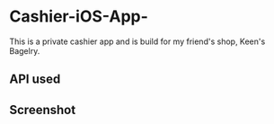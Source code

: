 # Cashier-iOS-App-
This is a private cashier app and is build for my friend's shop, Keen's Bagelry.

## API used

## Screenshot

